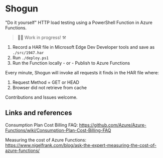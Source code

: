 # Shogun

"Do it yourself" HTTP load testing using a PowerShell Function in Azure Functions.

> 👷‍👷‍ Work in progress! ⚒

1. Record a HAR file in Microsoft Edge Dev Developer tools and save as `./src/1947.har`
1. Run `./deploy.ps1`
1. Run the Function locally - or - Publish to Azure Functions

Every minute, Shogun will invoke all requests it finds in the HAR file where:

1. Request Method = GET or HEAD
1. Browser did not retrieve from cache

Contributions and Issues welcome.

## Links and references

Consumption Plan Cost Billing FAQ: <https://github.com/Azure/Azure-Functions/wiki/Consumption-Plan-Cost-Billing-FAQ>

Measuring the cost of Azure Functions: <https://www.nigelfrank.com/blog/ask-the-expert-measuring-the-cost-of-azure-functions/>